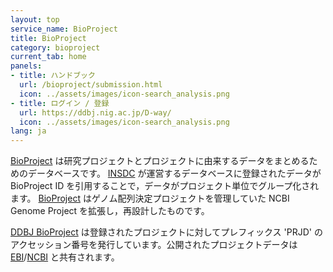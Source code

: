 ```yaml
---
layout: top
service_name: BioProject
title: BioProject
category: bioproject
current_tab: home
panels:
- title: ハンドブック
  url: /bioproject/submission.html
  icon: ../assets/images/icon-search_analysis.png
- title: ログイン / 登録
  url: https://ddbj.nig.ac.jp/D-way/
  icon: ../assets/images/icon-search_analysis.png
lang: ja
---
```


[BioProject](index.html) は研究プロジェクトとプロジェクトに由来するデータをまとめるためのデータベースです。 [INSDC](http://www.insdc.org/) が運営するデータベースに登録されたデータが BioProject ID を引用することで，データがプロジェクト単位でグループ化されます。 [BioProject](index.html) はゲノム配列決定プロジェクトを管理していた NCBI Genome Project を拡張し，再設計したものです。

[DDBJ BioProject](index.html) は登録されたプロジェクトに対してプレフィックス 'PRJD' のアクセッション番号を発行しています。公開されたプロジェクトデータは [EBI](https://www.ebi.ac.uk/)/[NCBI](https://www.ncbi.nlm.nih.gov/bioproject) と共有されます。

